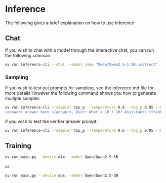 # Inference
The following gives a brief explanation on how to use inference 

## Chat
If you wish to chat with a model through the interactive chat, you can run the following comman

```bash
uv run inference-cli --chat --model_name "Qwen/Qwen2.5-1.5B-instruct" --max_new_tokens 256 --device cpu
```

### Sampling
If you wish to test out prompts for sampling, see the inference.md file for more details
However the following command shows you how to generate multiple samples

```bash
uv run inference-cli --sampler top_p --temperature 0.6 --top_p 0.95 --model_name "Qwen/Qwen2.5-3B" --max_new_tokens 256 --device mlx --prompt "A conversation between User and Assistant. The user asks a question, and the Assistant solves it. The assistant first thinks about the reasoning process in the mind and then provides the user with the answer. The reasoning process and answer are enclosed within <think> </think> and <answer> </answer> tags, respectively, i.e., <think> reasoning process here </think>
<answer> answer here </answer>. User: What's 10 + 10? Assistant: <think>" --num_responses 4
```

if you wish to test the verifier answer prompt:

```bash
uv run inference-cli --sampler top_p --temperature 0.6 --top_p 0.95 --model_name "Qwen/Qwen2.5-3B" --max_new_tokens 256 --device mlx --prompt "A conversation between User and Assistant. The user asks a question, and the Assistant solves it. The assistant first thinks about the reasoning process in the think tags and then provides the user with the answer in a user friendly manner within the answer tags, and finally also provides just the answer within the verifier tags, so it can be checked by an automated process. The reasoning process, answer and verifier answer are enclosed within <think> </think> <answer> </answer> and <verifier_answer> </verifier_answer> tags, respectively, i.e., <think>reasoning process here</think><answer>user answer here</answer><verifier_answer>verifier answer here</verifier_answer>. User: What's 10 + 10? Assistant: <think>"
```

## Training

```bash
uv run main.py --device mlx --model Qwen/Qwen2.5-3B
```

or

```bash
uv run main.py --device mps --model Qwen/Qwen2.5-3B
```